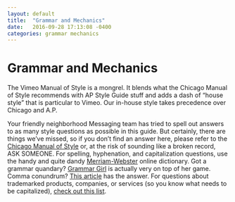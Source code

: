 ```yaml
---
layout: default
title:  "Grammar and Mechanics"
date:   2016-09-28 17:13:08 -0400
categories: grammar mechanics
---
```

# Grammar and Mechanics
The Vimeo Manual of Style is a mongrel. It blends what the Chicago Manual of Style recommends with AP Style Guide stuff and adds a dash of “house style” that is particular to Vimeo. Our in-house style takes precedence over Chicago and A.P.

Your friendly neighborhood Messaging team has tried to spell out answers to as many style questions as possible in this guide. But certainly, there are things we’ve missed, so if you don’t find an answer here, please refer to the [Chicago Manual of Style][chicago-manual] or, at the risk of sounding like a broken record, ASK SOMEONE. For spelling, hyphenation, and capitalization questions, use the handy and quite dandy [Merriam-Webster][merriam-webster] online dictionary. Got a grammar quandary? [Grammar Girl][grammar-girl] is actually very on top of her game. Comma conundrum? [This article][comma-mistakes] has the answer. For questions about trademarked products, companies, or services (so you know what needs to be capitalized), [check out this list][trademark-checklist].

[chicago-manual]: http://www.chicagomanualofstyle.org/home.html
[merriam-webster]: http://www.merriam-webster.com/
[grammar-girl]: http://www.quickanddirtytips.com/grammar-girl
[comma-mistakes]: http://www.quickanddirtytips.com/grammar-girl
[trademark-checklist]: http://applications.inta.org/apps/trademark_checklist/
